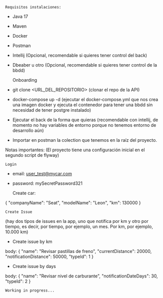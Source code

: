     Requisitos instalaciones:

- Java 17
- Maven
- Docker
- Postman
- Intellij (Opcional, recomendable si quieres tener control del back)
- Dbeaber u otro (Opcional, recomendable si quieres tener control de la bbdd)


    Onboarding

- git clone <URL_DEL_REPOSITORIO> (clonar el repo de la API)
- docker-compose up -d (ejecutar el docker-compose.yml que nos crea una imagen docker
y ejecuta el contenedor para tener una bbdd sin necesidad de tener postgre instalado)
- Ejecutar el back de la forma que quieras (recomendable con intellij, de momento
no hay variables de entorno porque no tenemos entorno de desarrollo aún)
- Importar en postman la colection que tenemos en la raíz del proyecto.

Notas importantes:
(El proyecto tiene una configuración inicial en el segundo script de flyway)

    Login

- email: user_test@mycar.com
- password: mySecretPassword321


    Create car:

{
"companyName": "Seat",
"modelName": "Leon",
"km": 130000
}

    Create Issue
(hay dos tipos de issues en la app, uno que notifica por km y otro por tiempo, es decir,
por tiempo, por ejemplo, un mes. Por km, por ejemplo, 10.000 km)

- Create issue by km

body: {
"name": "Revisar pastillas de freno",
"currentDistance": 20000,
"notificationDistance": 50000,
"typeId": 1
}

- Create issue by days

body: {
"name": "Revisar nivel de carburante",
"notificationDateDays": 30,
"typeId": 2
}

    Working in progress...